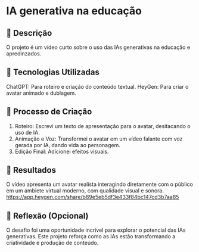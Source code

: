 # IA generativa na educação

## 📒 Descrição
  O projeto é um vídeo curto sobre o uso das IAs generativas na educação e apredinzados.

## 🤖 Tecnologias Utilizadas
  ChatGPT: Para roteiro e criação do conteúdo textual.
  HeyGen: Para criar o avatar animado e dublagem.
  
## 🧐 Processo de Criação
  1. Roteiro: Escrevi um texto de apresentação para o avatar, desitacando o uso de IA.
  2. Animação e Voz: Transformei o avatar em um vídeo falante com voz gerada por IA, dando vida ao personagem.
  3. Edição Final: Adicionei efeitos visuais.

## 🚀 Resultados
  O vídeo apresenta um avatar realista interagindo diretamente com o público em um ambiete virtual moderno, com qualidade visual e sonora.
  https://app.heygen.com/share/b89e5eb5df3e433f84bc147cd3b7aa85

## 💭 Reflexão (Opcional)
  O desafio foi uma oportunidade incrível para explorar o potencial das IAs generativas. Este projeto reforça como as IAs estão transformando a criatividade e produção de conteúdo.
  
